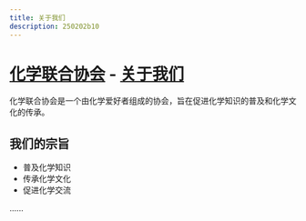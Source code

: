 ```yaml
---
title: 关于我们
description: 250202b10
---
```


# [化学联合协会](index.htm) - [关于我们](#)

化学联合协会是一个由化学爱好者组成的协会，旨在促进化学知识的普及和化学文化的传承。

## 我们的宗旨

- 普及化学知识
- 传承化学文化
- 促进化学交流

......
